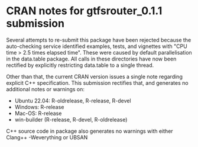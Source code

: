 # CRAN notes for gtfsrouter_0.1.1 submission

Several attempts to re-submit this package have been rejected because the auto-checking service identified examples, tests, and vignettes with "CPU time > 2.5 times elapsed time". These were caused by default parallelisation in the data.table package. All calls in these directories have now been rectified by explicitly restricting data.table to a single thread.

Other than that, the current CRAN version issues a single note regarding explicit C++ specification. This submission rectifies that, and generates no additional notes or warnings on:

* Ubuntu 22.04: R-oldrelease, R-release, R-devel
* Windows: R-release
* Mac-OS: R-release
* win-builder (R-release, R-devel, R-oldrelease)

C++ source code in package also generates no warnings with either Clang++ -Weverything or UBSAN
